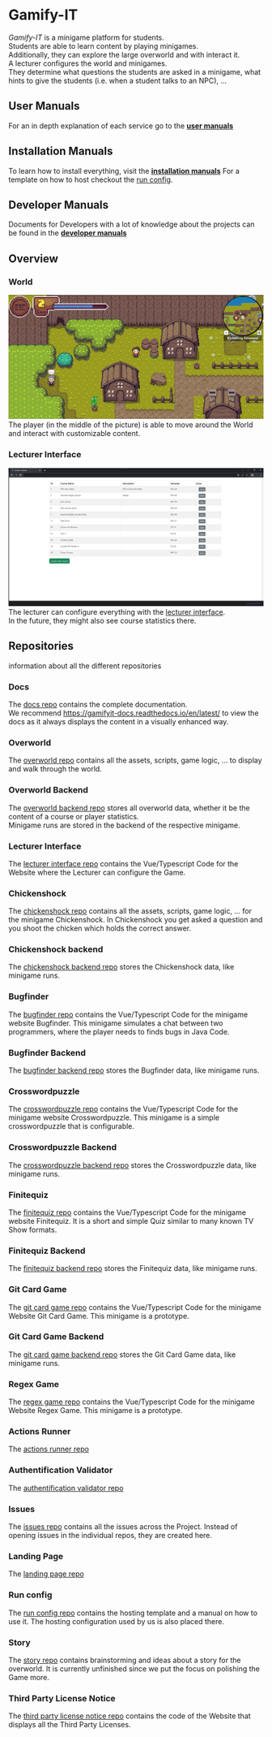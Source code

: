 # Gamify-IT

_Gamify-IT_ is a minigame platform for students.  
Students are able to learn content by playing minigames.  
Additionally, they can explore the large overworld and with interact it.  
A lecturer configures the world and minigames.  
They determine what questions the students are asked in a minigame, what hints to give the students (i.e. when a student talks to an NPC), … 

## User Manuals

For an in depth explanation of each service go to the **[user manuals](https://gamifyit-docs.readthedocs.io/en/latest/user-manuals/index.html)**

## Installation Manuals

To learn how to install everything, visit the **[installation manuals](https://gamifyit-docs.readthedocs.io/en/latest/install-manuals/index.html)** For a template on how to host checkout the [run config](https://github.com/Gamify-IT/run-config).

## Developer Manuals

Documents for Developers with a lot of knowledge about the projects can be found in the **[developer manuals](https://gamifyit-docs.readthedocs.io/en/latest/dev-manuals/index.html)**

## Overview

### World

![World](https://raw.githubusercontent.com/Gamify-IT/docs/main/images/overworld.webp)
The player (in the middle of the picture) is able to move around the World and interact with customizable content.

### Lecturer Interface

![Lecturer Interface](https://raw.githubusercontent.com/Gamify-IT/docs/main/images/lecturer-interface.webp)
The lecturer can configure everything with the [lecturer interface](https://github.com/Gamify-IT/lecturer-interface).  
In the future, they might also see course statistics there.

## Repositories

information about all the different repositories

### Docs

The [docs repo](https://github.com/Gamify-IT/docs) contains the complete documentation.  
We recommend <https://gamifyit-docs.readthedocs.io/en/latest/> to view the docs as it always displays the content in a visually enhanced way.

### Overworld

The [overworld repo](https://github.com/Gamify-IT/overworld) contains all the assets, scripts, game logic, … to display and walk through the world.

### Overworld Backend

The [overworld backend repo](https://github.com/Gamify-IT/overworld-backend) stores all overworld data, whether it be the content of a course or player statistics.  
Minigame runs are stored in the backend of the respective minigame.

### Lecturer Interface

The [lecturer interface repo](https://github.com/Gamify-IT/lecturer-interface) contains the Vue/Typescript Code for the Website where the Lecturer can configure the Game.

### Chickenshock

The [chickenshock repo](https://github.com/Gamify-IT/chickenshock) contains all the assets, scripts, game logic, … for the minigame Chickenshock. In Chickenshock you get asked a question and you shoot the chicken which holds the correct answer.

### Chickenshock backend

The [chickenshock backend repo](https://github.com/Gamify-IT/chickenshock-backend) stores the Chickenshock data, like minigame runs.

### Bugfinder

The [bugfinder repo](https://github.com/Gamify-IT/bugfinder) contains the Vue/Typescript Code for the minigame website Bugfinder. This minigame simulates a chat between two programmers, where the player needs to finds bugs in Java Code.

### Bugfinder Backend

The [bugfinder backend repo](https://github.com/Gamify-IT/bugfinder-backend) stores the Bugfinder data, like minigame runs.

### Crosswordpuzzle

The [crosswordpuzzle repo](https://github.com/Gamify-IT/crosswordpuzzle) contains the Vue/Typescript Code for the minigame website Crosswordpuzzle.
This minigame is a simple crosswordpuzzle that is configurable.

### Crosswordpuzzle Backend

The [crosswordpuzzle backend repo](https://github.com/Gamify-IT/crosswordpuzzle-backend) stores the Crosswordpuzzle data, like minigame runs.

### Finitequiz

The [finitequiz repo](https://github.com/Gamify-IT/finitequiz) contains the Vue/Typescript Code for the minigame website Finitequiz. It is a short and simple Quiz similar to many known TV Show formats.

### Finitequiz Backend

The [finitequiz backend repo](https://github.com/Gamify-IT/finitequiz-backend) stores the Finitequiz data, like minigame runs.

### Git Card Game

The [git card game repo](https://github.com/Gamify-IT/git-card-game) contains the Vue/Typescript Code for the minigame Website Git Card Game.
This minigame is a prototype.

### Git Card Game Backend

The [git card game backend repo](https://github.com/Gamify-IT/git-card-game-backend) stores the Git Card Game data, like minigame runs.

### Regex Game

The [regex game repo](https://github.com/Gamify-IT/regex-game) contains the Vue/Typescript Code for the minigame Website Regex Game.
This minigame is a prototype.

### Actions Runner

The [actions runner repo](https://github.com/Gamify-IT/actions-runner)

### Authentification Validator

The [authentification validator repo](https://github.com/Gamify-IT/authentification-validator)

### Issues

The [issues repo](https://github.com/Gamify-IT/issues) contains all the issues across the Project. Instead of opening issues in the individual repos, they are created here.

### Landing Page

The [landing page repo](https://github.com/Gamify-IT/landing-page)

### Run config

The [run config repo](https://github.com/Gamify-IT/run-config) contains the hosting template and a manual on how to use it. The hosting configuration used by us is also placed there.

### Story

The [story repo](https://github.com/Gamify-IT/story) contains brainstorming and ideas about a story for the overworld. It is currently unfinished since we put the focus on polishing the Game more.

### Third Party License Notice

The [third party license notice repo](https://github.com/Gamify-IT/third-party-license-notice) contains the code of the Website that displays all the Third Party Licenses.
